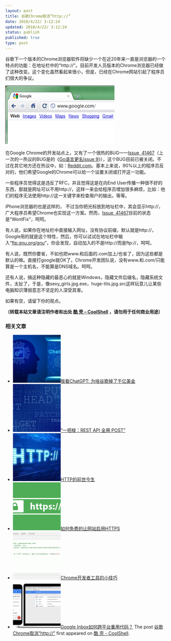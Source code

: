 ```yaml
---
layout: post
title: 谷歌Chrome取消”http://”
date: 2010/4/22/ 3:12:24
updated: 2010/4/22/ 3:12:24
status: publish
published: true
type: post
---
```


谷歌下一个版本的Chrome浏览器软件将缺少一个在近20年来一直是浏览器的一个特点的功能：在地址栏中的“http://”。目前开发人员版本的Chrome浏览器已经做了这种改变。这个变化虽然看起来很小，但是，已经在Chrome网站引起了程序员们很大的争议。


[![](../wp-content/uploads/2010/04/URL-BAR.png "Google Chrome 取消 http://")](https://coolshell.cn/wp-content/uploads/2010/04/URL-BAR.png)


在Google Chrome的开发站点上，又有了一个很热的BUG——[Issue  41467](http://code.google.com/p/chromium/issues/detail?id=41467)（上一次的一热议的BUG是的《[Go语言更名Issue 9](https://coolshell.cn/articles/1781.html)》），这个BUG目前已被关闭。不过在其它地方还在热议中，如：[Reddit.com](http://www.reddit.com/r/programming/comments/bt0oh/issue_41467_url_bar_no_longer_shows_http/)。基本上来说，90%以上的程序员反对的，他们希望Google的Chrome可以给一个设置关闭或打开这一功能。


一些程序员觉得这是违反了RFC，并且觉得这是在向End User传播一种很不好的东西，那就是网址可以不用http://，这样一来会给程序员增加很多麻烦，比如：他们的程序无法使用http://这一关键字来检查用户的输出，等等。


iPhone浏览器的也是这样的， 不过当你把光标放到地址栏中，其会显示http://，广大程序员希望Chrome也实现这一方案。然而，[Issue  41467](http://code.google.com/p/chromium/issues/detail?id=41467)目前的状态是“WontFix”，呵呵。


有人说，如果你在地址栏中直接输入网址，没有协议前缀，默认就是http://，Google用的就是这个特性，然后，你可以试试在地址栏中输入“[ftp.gnu.org/gnu](ftp://ftp.gnu.org/gnu)”，你会发现，自动加入的不是http://而是ftp://，呵呵。


有人说，既然你要省，不如也把www.和后面的.com加上/也省了，因为这些都是默认的嘛。直接打google就OK了。Chrome开发团队说，没有www.和.com/只能算是一个主机名，不能算是DNS域名。呵呵。


还有人说，搞这种隐藏的最恶心的就是Windows，隐藏文件后缀名，隐藏系统文件，太扯了，于是，像sexy\_girls.jpg.exe，huge-tits.jpg.src这样玩意儿让某些电脑知识薄弱意志不坚定的人深受其害。


如果有空，请留下你的观点。



**（转载本站文章请注明作者和出处 [酷 壳 – CoolShell](https://coolshell.cn/) ，请勿用于任何商业用途）**



### 相关文章

* [![我看ChatGPT: 为啥谷歌掉了千亿美金](../wp-content/uploads/2023/02/chatgpt-150x150.jpg)](https://coolshell.cn/articles/22398.html)[我看ChatGPT: 为啥谷歌掉了千亿美金](https://coolshell.cn/articles/22398.html)
* [![“一把梭：REST API 全用 POST”](../wp-content/uploads/2022/02/http_method-150x150.png)](https://coolshell.cn/articles/22173.html)[“一把梭：REST API 全用 POST”](https://coolshell.cn/articles/22173.html)
* [![HTTP的前世今生](../wp-content/uploads/2019/10/HTTP-770x513-300x200-1-150x150.jpg)](https://coolshell.cn/articles/19840.html)[HTTP的前世今生](https://coolshell.cn/articles/19840.html)
* [![如何免费的让网站启用HTTPS](../wp-content/uploads/2017/08/enable-https-banner-150x150.png)](https://coolshell.cn/articles/18094.html)[如何免费的让网站启用HTTPS](https://coolshell.cn/articles/18094.html)
* [![Chrome开发者工具的小技巧](../wp-content/uploads/2017/01/pretty-code-150x150.gif)](https://coolshell.cn/articles/17634.html)[Chrome开发者工具的小技巧](https://coolshell.cn/articles/17634.html)
* [![Google Inbox如何跨平台重用代码？](../wp-content/uploads/2014/11/inbox2-640x264-150x150.jpg)](https://coolshell.cn/articles/12136.html)[Google Inbox如何跨平台重用代码？](https://coolshell.cn/articles/12136.html)
The post [谷歌Chrome取消”http://”](https://coolshell.cn/articles/2367.html) first appeared on [酷 壳 - CoolShell](https://coolshell.cn).